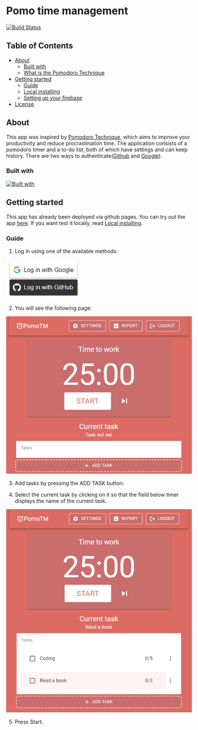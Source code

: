 # Pomo time management

<p>
  <a href=""><img src="https://img.shields.io/azure-devops/build/rustwasm/gloo/6.svg?style=flat-square" alt="Build Status" /></a>
</p>

## Table of Contents

- [About](#about)
  - [Built with](#built-with)
  - [What is the Pomodoro Technique](#pomo-technique)
- [Getting started](#getting-started)
  - [Guide](#guide)
  - [Local installing](#local-installing)
  - [Setting up your firebase](#setting-up-firebase)
- [License](#license)

## About <a name="about"></a>

This app was inspired by [Pomodoro Technique](https://en.wikipedia.org/wiki/Pomodoro_Technique), which aims to improve your productivity and reduce procrastination time. The application consists of a pomodoro timer and a to-do list, both of which have settings and can keep history. There are two ways to authenticate([Github](https://github.com/) and [Google](https://mail.google.com/)).

### Built with <a name="built-with"></a>

[![Built with](https://skillicons.dev/icons?i=ts,react,redux,materialui,firebase&theme=light)](https://skillicons.dev)

## Getting started <a name="getting-started"></a>

This app has already been deployed via github pages. You can try out the app [here](https://ivan-pl.github.io/pomo-time-management/). If you want test it locally, read [Local installing](#local-installing).

### Guide

1. Log in using one of the available methods:

<img src="readmepics/auth_methods.PNG">

2. You will see the following page:

<img src="readmepics/main_page.PNG">

3. Add tasks by pressing the ADD TASK button:

4. Select the current task by clicking on it so that the field below timer displays the name of the current task.

<img src="readmepics/selected_task.PNG">

5. Press Start.
